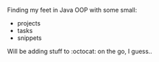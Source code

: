
Finding my feet in Java OOP with some small:
- projects
- tasks
- snippets

Will be adding stuff to :octocat: on the go, I guess..